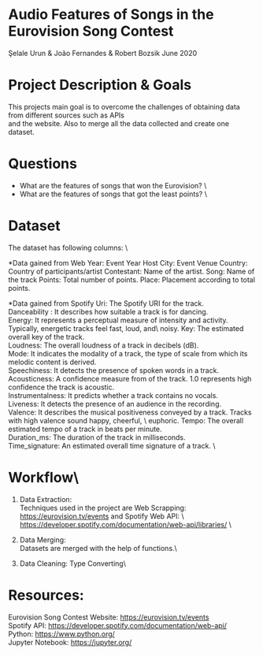 # Audio Features of Songs in the Eurovision Song Contest

Şelale Urun & João Fernandes & Robert Bozsik
June 2020

# Project Description & Goals

This projects main goal is to overcome the challenges of obtaining data from different sources such as APIs \
and the website. Also to merge all the data collected and create one dataset.


# Questions

- What are the features of songs that won the Eurovision? \
- What are the features of songs that got the least points? \

# Dataset

The dataset has following columns: \

*Data gained from Web 
Year: Event Year
Host City: Event Venue
Country: Country of participants/artist
Contestant: Name of the artist.
Song: Name of the track
Points: Total number of points.
Place: Placement according to total points.

*Data gained from Spotify 
Uri: The Spotify URI for the track. \
Danceability : It describes how suitable a track is for dancing.\
Energy: It represents a perceptual measure of intensity and activity. Typically, energetic tracks feel fast, loud, and\ noisy. 
Key: The estimated overall key of the track.\
Loudness: The overall loudness of a track in decibels (dB). \
Mode: It indicates the modality of a track, the type of scale from which its melodic content is derived. \
Speechiness: It detects the presence of spoken words in a track. \
Acousticness: A confidence measure from of the track. 1.0 represents high confidence the track is acoustic. \
Instrumentalness: It predicts whether a track contains no vocals.\
Liveness: It detects the presence of an audience in the recording.\
Valence: It describes the musical positiveness conveyed by a track. Tracks with high valence sound happy, cheerful, \ euphoric.
Tempo: The overall estimated tempo of a track in beats per minute.\
Duration_ms: The duration of the track in milliseconds.\
Time_signature: An estimated overall time signature of a track. \


# Workflow\

1. Data Extraction: \
Techniques used in the project are Web Scrapping: https://eurovision.tv/events and Spotify Web API: \ https://developer.spotify.com/documentation/web-api/libraries/ \

2. Data Merging: \
Datasets are merged with the help of functions.\

3. Data Cleaning: Type Converting\



# Resources:

Eurovision Song Contest Website: https://eurovision.tv/events \
Spotify API: https://developer.spotify.com/documentation/web-api/ \
Python: https://www.python.org/ \
Jupyter Notebook: https://jupyter.org/
